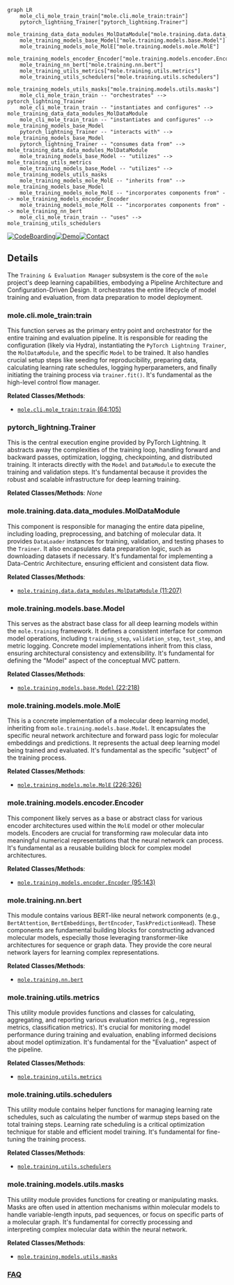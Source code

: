 ```mermaid
graph LR
    mole_cli_mole_train_train["mole.cli.mole_train:train"]
    pytorch_lightning_Trainer["pytorch_lightning.Trainer"]
    mole_training_data_data_modules_MolDataModule["mole.training.data.data_modules.MolDataModule"]
    mole_training_models_base_Model["mole.training.models.base.Model"]
    mole_training_models_mole_MolE["mole.training.models.mole.MolE"]
    mole_training_models_encoder_Encoder["mole.training.models.encoder.Encoder"]
    mole_training_nn_bert["mole.training.nn.bert"]
    mole_training_utils_metrics["mole.training.utils.metrics"]
    mole_training_utils_schedulers["mole.training.utils.schedulers"]
    mole_training_models_utils_masks["mole.training.models.utils.masks"]
    mole_cli_mole_train_train -- "orchestrates" --> pytorch_lightning_Trainer
    mole_cli_mole_train_train -- "instantiates and configures" --> mole_training_data_data_modules_MolDataModule
    mole_cli_mole_train_train -- "instantiates and configures" --> mole_training_models_base_Model
    pytorch_lightning_Trainer -- "interacts with" --> mole_training_models_base_Model
    pytorch_lightning_Trainer -- "consumes data from" --> mole_training_data_data_modules_MolDataModule
    mole_training_models_base_Model -- "utilizes" --> mole_training_utils_metrics
    mole_training_models_base_Model -- "utilizes" --> mole_training_models_utils_masks
    mole_training_models_mole_MolE -- "inherits from" --> mole_training_models_base_Model
    mole_training_models_mole_MolE -- "incorporates components from" --> mole_training_models_encoder_Encoder
    mole_training_models_mole_MolE -- "incorporates components from" --> mole_training_nn_bert
    mole_cli_mole_train_train -- "uses" --> mole_training_utils_schedulers
```

[![CodeBoarding](https://img.shields.io/badge/Generated%20by-CodeBoarding-9cf?style=flat-square)](https://github.com/CodeBoarding/CodeBoarding)[![Demo](https://img.shields.io/badge/Try%20our-Demo-blue?style=flat-square)](https://www.codeboarding.org/demo)[![Contact](https://img.shields.io/badge/Contact%20us%20-%20contact@codeboarding.org-lightgrey?style=flat-square)](mailto:contact@codeboarding.org)

## Details

The `Training & Evaluation Manager` subsystem is the core of the `mole` project's deep learning capabilities, embodying a Pipeline Architecture and Configuration-Driven Design. It orchestrates the entire lifecycle of model training and evaluation, from data preparation to model deployment.

### mole.cli.mole_train:train
This function serves as the primary entry point and orchestrator for the entire training and evaluation pipeline. It is responsible for reading the configuration (likely via Hydra), instantiating the `PyTorch Lightning Trainer`, the `MolDataModule`, and the specific `Model` to be trained. It also handles crucial setup steps like seeding for reproducibility, preparing data, calculating learning rate schedules, logging hyperparameters, and finally initiating the training process via `trainer.fit()`. It's fundamental as the high-level control flow manager.


**Related Classes/Methods**:

- <a href="https://github.com/recursionpharma/mole_public/blob/trunk/mole/cli/mole_train.py#L64-L105" target="_blank" rel="noopener noreferrer">`mole.cli.mole_train:train` (64:105)</a>


### pytorch_lightning.Trainer
This is the central execution engine provided by PyTorch Lightning. It abstracts away the complexities of the training loop, handling forward and backward passes, optimization, logging, checkpointing, and distributed training. It interacts directly with the `Model` and `DataModule` to execute the training and validation steps. It's fundamental because it provides the robust and scalable infrastructure for deep learning training.


**Related Classes/Methods**: _None_

### mole.training.data.data_modules.MolDataModule
This component is responsible for managing the entire data pipeline, including loading, preprocessing, and batching of molecular data. It provides `DataLoader` instances for training, validation, and testing phases to the `Trainer`. It also encapsulates data preparation logic, such as downloading datasets if necessary. It's fundamental for implementing a Data-Centric Architecture, ensuring efficient and consistent data flow.


**Related Classes/Methods**:

- <a href="https://github.com/recursionpharma/mole_public/blob/trunk/mole/training/data/data_modules.py#L11-L207" target="_blank" rel="noopener noreferrer">`mole.training.data.data_modules.MolDataModule` (11:207)</a>


### mole.training.models.base.Model
This serves as the abstract base class for all deep learning models within the `mole.training` framework. It defines a consistent interface for common model operations, including `training_step`, `validation_step`, `test_step`, and metric logging. Concrete model implementations inherit from this class, ensuring architectural consistency and extensibility. It's fundamental for defining the "Model" aspect of the conceptual MVC pattern.


**Related Classes/Methods**:

- <a href="https://github.com/recursionpharma/mole_public/blob/trunk/mole/training/models/base.py#L22-L218" target="_blank" rel="noopener noreferrer">`mole.training.models.base.Model` (22:218)</a>


### mole.training.models.mole.MolE
This is a concrete implementation of a molecular deep learning model, inheriting from `mole.training.models.base.Model`. It encapsulates the specific neural network architecture and forward pass logic for molecular embeddings and predictions. It represents the actual deep learning model being trained and evaluated. It's fundamental as the specific "subject" of the training process.


**Related Classes/Methods**:

- <a href="https://github.com/recursionpharma/mole_public/blob/trunk/mole/training/models/mole.py#L226-L326" target="_blank" rel="noopener noreferrer">`mole.training.models.mole.MolE` (226:326)</a>


### mole.training.models.encoder.Encoder
This component likely serves as a base or abstract class for various encoder architectures used within the `MolE` model or other molecular models. Encoders are crucial for transforming raw molecular data into meaningful numerical representations that the neural network can process. It's fundamental as a reusable building block for complex model architectures.


**Related Classes/Methods**:

- <a href="https://github.com/recursionpharma/mole_public/blob/trunk/mole/training/models/encoder.py#L95-L143" target="_blank" rel="noopener noreferrer">`mole.training.models.encoder.Encoder` (95:143)</a>


### mole.training.nn.bert
This module contains various BERT-like neural network components (e.g., `BertAttention`, `BertEmbeddings`, `BertEncoder`, `TaskPredictionHead`). These components are fundamental building blocks for constructing advanced molecular models, especially those leveraging transformer-like architectures for sequence or graph data. They provide the core neural network layers for learning complex representations.


**Related Classes/Methods**:

- <a href="https://github.com/recursionpharma/mole_public/blob/trunk/mole/training/nn/bert.py" target="_blank" rel="noopener noreferrer">`mole.training.nn.bert`</a>


### mole.training.utils.metrics
This utility module provides functions and classes for calculating, aggregating, and reporting various evaluation metrics (e.g., regression metrics, classification metrics). It's crucial for monitoring model performance during training and evaluation, enabling informed decisions about model optimization. It's fundamental for the "Evaluation" aspect of the pipeline.


**Related Classes/Methods**:

- <a href="https://github.com/recursionpharma/mole_public/blob/trunk/mole/training/utils/metrics.py" target="_blank" rel="noopener noreferrer">`mole.training.utils.metrics`</a>


### mole.training.utils.schedulers
This utility module contains helper functions for managing learning rate schedules, such as calculating the number of warmup steps based on the total training steps. Learning rate scheduling is a critical optimization technique for stable and efficient model training. It's fundamental for fine-tuning the training process.


**Related Classes/Methods**:

- <a href="https://github.com/recursionpharma/mole_public/blob/trunk/mole/training/utils/schedulers.py" target="_blank" rel="noopener noreferrer">`mole.training.utils.schedulers`</a>


### mole.training.models.utils.masks
This utility module provides functions for creating or manipulating masks. Masks are often used in attention mechanisms within molecular models to handle variable-length inputs, pad sequences, or focus on specific parts of a molecular graph. It's fundamental for correctly processing and interpreting complex molecular data within the neural network.


**Related Classes/Methods**:

- <a href="https://github.com/recursionpharma/mole_public/blob/trunk/mole/training/models/utils/masks.py" target="_blank" rel="noopener noreferrer">`mole.training.models.utils.masks`</a>




### [FAQ](https://github.com/CodeBoarding/GeneratedOnBoardings/tree/main?tab=readme-ov-file#faq)